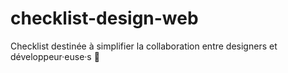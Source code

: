 # checklist-design-web
Checklist destinée à simplifier la collaboration entre designers et développeur·euse·s 🙌
